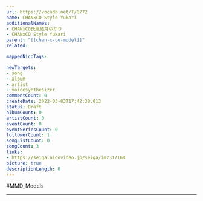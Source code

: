 ```yaml
---
url: https://vocadb.net/T/8772
name: CHAN×CO Style Yukari
additionalNames: 
- CHANxCO氏風結月ゆかり
- CHANxCO Style Yukari
parent: "[[chan-x-co-model]]"
related:

mappedNicoTags:

newTargets:
- song
- album
- artist
- voicesynthesizer
commentCount: 0
createDate: 2022-03-03T17:42:38.013
status: Draft
albumCount: 0
artistCount: 0
eventCount: 0
eventSeriesCount: 0
followerCount: 1
songListCount: 0
songCount: 3
links: 
- https://seiga.nicovideo.jp/seiga/im2317168
picture: true
descriptionLength: 0
---
```


#MMD_Models



---

